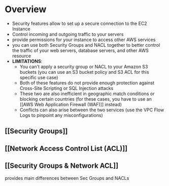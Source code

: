 # Overview

- Security features allow to set up a secure connection to the EC2 Instance
- Control incoming and outgoing traffic to your servers
- provide permissions for your instance to access other AWS services
- you can use both Security Groups and NACL together to better control the traffic of your web servers, database servers, and other AWS resource
- **LIMITATIONS**: 
	- You can't apply a security group or NACL to your Amazon S3 buckets (you can use an S3 bucket policy and S3 ACL for this specific use case)
	- Both of these features do not provide enough protection against Cross-Site Scripting or SQL Injection attacks
	- These two are also inefficient in geographic match conditions or blocking certain countries (for these cases, you have to use an [[AWS Web Application Firewall (WAF)]] instead)
	- Conflicts can also arise between the two services (use the VPC Flow Logs to pinpoint any misconfigurations)

## [[Security Groups]]

## [[Network Access Control List (ACL)]]

## [[Security Groups & Network ACL]] 

provides main differences between Sec Groups and NACLs
